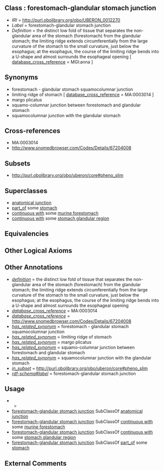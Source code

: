
## Class : forestomach-glandular stomach junction

 * *IRI* = http://purl.obolibrary.org/obo/UBERON_0012270
 * *Label* = forestomach-glandular stomach junction
 * *Definition* = the distinct low fold of tissue that separates the non-glandular area of the stomach (forestomach) from the glandular stomach; the limiting ridge extends circumferentially from the large curvature of the stomach to the small curvature, just below the esophagus; at the esophagus, the course of the limiting ridge bends into a U-shape and almost surrounds the esophageal opening [ [database_cross_reference](../../ef/oboInOwl#hasDbXref.md) = MGI:anna ]

## Synonyms

 * forestomach - glandular stomach squamocolumnar junction
 * limiting ridge of stomach [ [database_cross_reference](../../ef/oboInOwl#hasDbXref.md) = MA:0003014 ]
 * margo plicatus
 * squamo-columnar junction between forestomach and glandular stomach
 * squamocolumnar junction with the glandular stomach

## Cross-references

 * MA:0003014
 * http://www.snomedbrowser.com/Codes/Details/67204008

## Subsets

 * http://purl.obolibrary.org/obo/uberon/core#pheno_slim

## Superclasses

 * [anatomical junction](../../UBERON/51/UBERON_0007651.md)
 * [part_of](../../BFO/50/BFO_0000050.md) some [stomach](../../UBERON/45/UBERON_0000945.md)
 * [continuous with](../../RO/50/RO_0002150.md) some [murine forestomach](../../UBERON/27/UBERON_0008827.md)
 * [continuous with](../../RO/50/RO_0002150.md) some [stomach glandular region](../../UBERON/53/UBERON_0011953.md)

## Equivalencies


## Other Logical Axioms


## Other Annotations

 * *[definition](../../IAO/15/IAO_0000115.md)* = the distinct low fold of tissue that separates the non-glandular area of the stomach (forestomach) from the glandular stomach; the limiting ridge extends circumferentially from the large curvature of the stomach to the small curvature, just below the esophagus; at the esophagus, the course of the limiting ridge bends into a U-shape and almost surrounds the esophageal opening
 * *[database_cross_reference](../../ef/oboInOwl#hasDbXref.md)* = MA:0003014
 * *[database_cross_reference](../../ef/oboInOwl#hasDbXref.md)* = http://www.snomedbrowser.com/Codes/Details/67204008
 * *[has_related_synonym](../../ym/oboInOwl#hasRelatedSynonym.md)* = forestomach - glandular stomach squamocolumnar junction
 * *[has_related_synonym](../../ym/oboInOwl#hasRelatedSynonym.md)* = limiting ridge of stomach
 * *[has_related_synonym](../../ym/oboInOwl#hasRelatedSynonym.md)* = margo plicatus
 * *[has_related_synonym](../../ym/oboInOwl#hasRelatedSynonym.md)* = squamo-columnar junction between forestomach and glandular stomach
 * *[has_related_synonym](../../ym/oboInOwl#hasRelatedSynonym.md)* = squamocolumnar junction with the glandular stomach
 * *[in_subset](../../et/oboInOwl#inSubset.md)* = http://purl.obolibrary.org/obo/uberon/core#pheno_slim
 * *[rdf-schema#label](../../el/rdf-schema#label.md)* = forestomach-glandular stomach junction

## Usage

 * -
 * [forestomach-glandular stomach junction](../../UBERON/70/UBERON_0012270.md) SubClassOf [anatomical junction](../../UBERON/51/UBERON_0007651.md)
 * [forestomach-glandular stomach junction](../../UBERON/70/UBERON_0012270.md) SubClassOf [continuous with](../../RO/50/RO_0002150.md) some [murine forestomach](../../UBERON/27/UBERON_0008827.md)
 * [forestomach-glandular stomach junction](../../UBERON/70/UBERON_0012270.md) SubClassOf [continuous with](../../RO/50/RO_0002150.md) some [stomach glandular region](../../UBERON/53/UBERON_0011953.md)
 * [forestomach-glandular stomach junction](../../UBERON/70/UBERON_0012270.md) SubClassOf [part_of](../../BFO/50/BFO_0000050.md) some [stomach](../../UBERON/45/UBERON_0000945.md)

## External Comments

